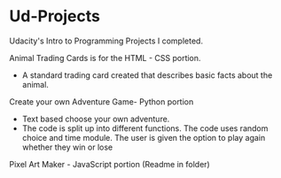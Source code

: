 # Ud-Projects
Udacity's Intro to Programming  Projects I completed.


Animal Trading Cards is for the HTML - CSS portion. 
- A standard trading card created that describes basic facts about the animal. 

Create your own Adventure Game-  Python portion 
- Text based choose your own adventure. 
- The code is split up into different functions. The code uses random choice and time module. 
The user is given the option to play again whether they win or lose 

Pixel Art Maker - JavaScript portion (Readme in folder) 

